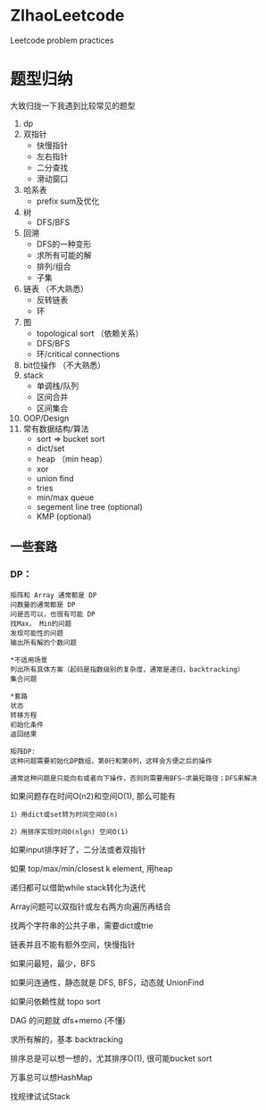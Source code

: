 # ZIhaoLeetcode
Leetcode problem practices
# 题型归纳
大致归拢一下我遇到比较常见的题型
1. dp
2. 双指针
    * 快慢指针
    * 左右指针
    * 二分查找
    * 滑动窗口
3. 哈系表
    * prefix sum及优化
4. 树
    * DFS/BFS
5. 回溯
    * DFS的一种变形
    * 求所有可能的解
    * 排列/组合
    * 子集
6. 链表 （不大熟悉）
    * 反转链表
    * 环
7. 图
    * topological sort （依赖关系）
    * DFS/BFS
    * 环/critical connections
8. bit位操作 （不大熟悉）
9. stack
    * 单调栈/队列
    * 区间合并
    * 区间集合
10. OOP/Design
11. 常有数据结构/算法
    * sort => bucket sort
    * dict/set
    * heap （min heap）
    * xor
    * union find
    * tries
    * min/max queue
    * segement line tree (optional)
    * KMP (optional)

## 一些套路

### DP：
    矩阵和 Array 通常都是 DP
    问数量的通常都是 DP
    问是否可以，也很有可能 DP
    找Max， Min的问题
    发现可能性的问题
    输出所有解的个数问题

    *不适用场景
    列出所有具体方案（起码是指数级别的复杂度，通常是递归，backtracking）
    集合问题

    *套路
    状态
    转移方程
    初始化条件
    返回结果

    矩阵DP:
    这种问题需要初始化DP数组，第0行和第0列，这样会方便之后的操作

    通常这种问题是只能向右或者向下操作，否则则需要用BFS–求最短路径；DFS来解决

如果问题存在时间O(n2)和空间O(1), 那么可能有 

    1）用dict或set转为时间空间O(n) 

    2）用排序实现时间O(nlgn) 空间O(1)

如果input排序好了，二分法或者双指针

如果 top/max/min/closest k element, 用heap

递归都可以借助while stack转化为迭代

Array问题可以双指针或左右两方向遍历再结合

找两个字符串的公共子串，需要dict或trie

链表并且不能有额外空间，快慢指针

如果问最短，最少，BFS

如果问连通性，静态就是 DFS, BFS，动态就 UnionFind

如果问依赖性就 topo sort

DAG 的问题就 dfs+memo (不懂)

求所有解的，基本 backtracking

排序总是可以想一想的，尤其排序O(1), 很可能bucket sort

万事总可以想HashMap

找规律试试Stack
